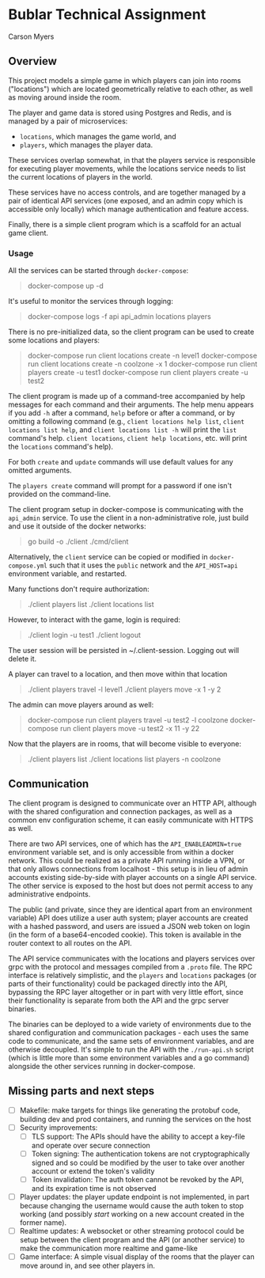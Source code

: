 # Bublar Technical Assignment
Carson Myers

## Overview

This project models a simple game in which players can join into rooms ("locations") which are located geometrically relative to each other, as well as moving around inside the room.

The player and game data is stored using Postgres and Redis, and is managed by a pair of microservices:

* `locations`, which manages the game world, and
* `players`, which manages the player data.

These services overlap somewhat, in that the players service is responsible for executing player movements, while the locations service needs to list the current locations of players in the world.

These services have no access controls, and are together managed by a pair of identical API services (one exposed, and an admin copy which is accessible only locally) which manage authentication and feature access.

Finally, there is a simple client program which is a scaffold for an actual game client.

### Usage

All the services can be started through `docker-compose`:

   > docker-compose up -d

It's useful to monitor the services through logging:

   > docker-compose logs -f api api_admin locations players

There is no pre-initialized data, so the client program can be used to create some locations and players:

   > docker-compose run client locations create -n level1
   > docker-compose run client locations create -n coolzone -x 1
   > docker-compose run client players create -u test1
   > docker-compose run client players create -u test2

The client program is made up of a command-tree accompanied by help messages for each command and their arguments. The help menu appears if you add `-h` after a command, `help` before or after a command, or by omitting a following command (e.g., `client locations help list`, `client locations list help`, and `client locations list -h` will print the `list` command's help. `client locations`, `client help locations`, etc. will print the `locations` command's help).

For both `create` and `update` commands will use default values for any omitted arguments.

The `players create` command will prompt for a password if one isn't provided on the command-line.

The client program setup in docker-compose is communicating with the `api_admin` service. To use the client in a non-administrative role, just build and use it outside of the docker networks:

   > go build -o ./client ./cmd/client

Alternatively, the `client` service can be copied or modified in `docker-compose.yml` such that it uses the `public` network and the `API_HOST=api` environment variable, and restarted.

Many functions don't require authorization:

   > ./client players list
   > ./client locations list

However, to interact with the game, login is required:

   > ./client login -u test1
   > ./client logout

The user session will be persisted in ~/.client-session. Logging out will delete it.

A player can travel to a location, and then move within that location

   > ./client players travel -l level1
   > ./client players move -x 1 -y 2

The admin can move players around as well:

   > docker-compose run client players travel -u test2 -l coolzone
   > docker-compose run client players move -u test2 -x 11 -y 22

Now that the players are in rooms, that will become visible to everyone:

   > ./client players list
   > ./client locations list players -n coolzone

## Communication

The client program is designed to communicate over an HTTP API, although with the shared configuration and connection packages, as well as a common env configuration scheme, it can easily communicate with HTTPS as well.

There are two API services, one of which has the `API_ENABLEADMIN=true` environment variable set, and is only accessible from within a docker network. This could be realized as a private API running inside a VPN, or that only allows connections from localhost - this setup is in lieu of admin accounts existing side-by-side with player accounts on a single API service. The other service is exposed to the host but does not permit access to any administrative endpoints.

The public (and private, since they are identical apart from an environment variable) API does utilize a user auth system; player accounts are created with a hashed password, and users are issued a JSON web token on login (in the form of a base64-encoded cookie). This token is available in the router context to all routes on the API.

The API service communicates with the locations and players services over grpc with the protocol and messages compiled from a `.proto` file. The RPC interface is relatively simplistic, and the `players` and `locations` packages (or parts of their functionality) could be packaged directly into the API, bypassing the RPC layer altogether or in part with very little effort, since their functionality is separate from both the API and the grpc server binaries.

The binaries can be deployed to a wide variety of environments due to the shared configuration and communication packages - each uses the same code to communicate, and the same sets of environment variables, and are otherwise decoupled. It's simple to run the API with the `./run-api.sh` script (which is little more than some environment variables and a go command) alongside the other services running in docker-compose.

## Missing parts and next steps

* [ ] Makefile: make targets for things like generating the protobuf code, building dev and prod containers, and running the services on the host
* [ ] Security improvements:
   * [ ] TLS support: The APIs should have the ability to accept a key-file and operate over secure connection
   * [ ] Token signing: The authentication tokens are not cryptographically signed and so could be modified by the user to take over another account or extend the token's validity
   * [ ] Token invalidation: The auth token cannot be revoked by the API, and its expiration time is not observed
* [ ] Player updates: the player update endpoint is not implemented, in part because changing the username would cause the auth token to stop working (and possibly _start_ working on a new account created in the former name).
* [ ] Realtime updates: A websocket or other streaming protocol could be setup between the client program and the API (or another service) to make the communication more realtime and game-like
* [ ] Game interface: A simple visual display of the rooms that the player can move around in, and see other players in.
